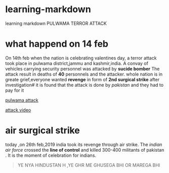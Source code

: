 # learning-markdown
learning markdown 
 PULWAMA TERROR ATTACK
# what happend on 14 feb
On 14th feb when the nation is celebrating valentines day, a terror attack took place in pulwama district,jammu and kashmir,india.
A convay of vehicles carrying security personnel was attacked by **sucide bomber** 
The attack result in deaths of **40** personnels and the attacker.
whole nation is in greate grief,everyone wanted **revenge** in form of __2nd surgical strike__ 
after investigation# it is found that the attack is done by *pakistan*
and they had to pay for it
<!--link-->
[pulwama attack](https://en.wikipedia.org/wiki/2019_Pulwama_attack)

<!--video-->
[attack  video](https://www.youtube.com/watch?v=PafIr65GxTc)

# air surgical strike
today ,on 26th feb,2019 india took its revenge through air strike.
The *indian air force* crossed the **line of control** and killed 300-400 militants of pakistan .
It is the moment of celebration for indians.

<!--blockquotes-->

>YE NYA HINDUSTAN H ,YE GHR ME GHUSEGA BHI OR MAREGA BHI
